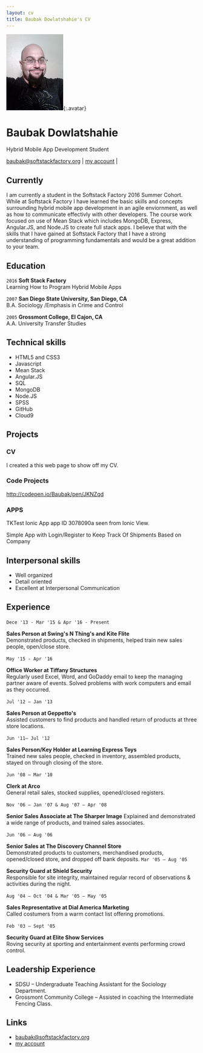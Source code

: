 ```yaml
---
layout: cv
title: Baubak Dowlatshahie's CV
---
```


![Baubak](./media/21.png){:.avatar}

# Baubak Dowlatshahie
Hybrid Mobile App Development Student

<div id="webaddress">
<a href="mailto:">baubak@softstackfactory.org</a>
|
<i class="fa fa-github"></i> <a href="http://github.com/bdowlatshahiessf/">my account</a>
|

</div>


## Currently

I am currently a student in the Softstack Factory 2016 Summer Cohort. While at Softstack Factory I have learned the basic skills and concepts surrounding hybrid mobile app development in an agile enviornment, as well as how to communicate effectivly with other developers. The course work focused on use of Mean Stack which includes MongoDB, Express, Angular.JS, and Node.JS to create full stack apps. I believe that with the skills that I have gained at Softstack Factory that I have a strong understanding of programming fundamentals and would be a great addition to your team.

## Education



`2016`
__Soft Stack Factory__  
Learning How to Program Hybrid Mobile Apps

`2007`
__San Diego State University, San Diego, CA__  
B.A. Sociology /Emphasis in Crime and Control   

`2005`
__Grossmont College, El Cajon, CA__                                
A.A. University Transfer Studies   



## Technical skills




* HTML5 and CSS3
* Javascript
* Mean Stack
* Angular.JS
* SQL
* MongoDB
* Node.JS
* SPSS
* GitHub
* Cloud9

## Projects

### CV

I created a this web page to show off my CV.  

### Code Projects

 http://codepen.io/Baubak/pen/JKNZqd

### APPS

TKTest Ionic App app ID 3078090a seen from Ionic View. 

Simple App with Login/Register to Keep Track Of Shipments Based on Company


## Interpersonal skills
* Well organized
* Detail oriented 
* Excellent at Interpersonal Communication

## Experience


`Dece '13 - Mar '15 & Apr '16 - Present`



__Sales Person at Swing's N Thing's  and Kite Flite__                               	 
Demonstrated products, checked in shipments, helped train new sales people, open/close store.


`May '15 - Apr '16`
 
  
  
__Office Worker at Tiffany Structures__  
Regularly used Excel, Word, and GoDaddy email to keep the managing partner aware of events. 
Solved problems with work computers and email as they occurred.  

`Jul '12 – Jan '13`

  
  
__Sales Person at Geppetto's__                                           
Assisted customers to find products and handled return of products at three store locations.

 `Jun '11– Jul '12`

  
  
__Sales Person/Key Holder at Learning Express Toys__                                  
Trained new sales people, checked in inventory, assembled products, stayed on through closing of the store.

`Jun '08 – Mar '10` 

  
  
__Clerk at Arco__                                                 
General retail sales, stocked supplies, opened/closed registers.

`Nov '06 – Jan '07 & Aug '07 – Apr '08`

  
  
__Senior Sales Associate at The Sharper Image__ 
Explained and demonstrated a wide range of products, and trained sales associates.

`Jun '06 – Aug '06`

  
  
__Senior Sales at The Discovery Channel Store__                             
Demonstrated products to customers, merchandised products, opened/closed store, and dropped off bank deposits.
`Mar '05 – Aug '05`

  
  
__Security Guard at Shield Security__                                      
Responsible for site integrity, maintained regular record of observations & activities during the night.

`Aug '04 – Oct '04 & Mar '05 – May '05`

  
  
__Sales Representative at Dial America Marketing__     
Called costumers from a warm contact list offering promotions.

 `Feb '03 – Sept '05`

  
  
__Security Guard at Elite Show Services__                              
Roving security at sporting and entertainment events performing crowd control.



## Leadership Experience

* SDSU – Undergraduate Teaching Assistant for the Sociology Department.
* Grossmont Community College – Assisted in coaching the Intermediate Fencing Class.

## Links


* <i class="fa fa-envelope"></i> <a href="mailto:">baubak@softstackfactory.org</a><br />
* <i class="fa fa-github"></i> <a href="http://github.com/bdowlatshahiessf/">my account</a><br />
